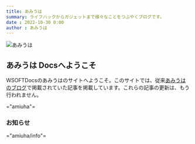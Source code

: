 ```yaml
---
title: あみうは
summary: ライフハックからガジェットまで様々なことをつぶやくブログです。
date : 2022-10-30 0:00
author : あみうは
---
```


![あみうは](https://wsoft.ws/products/Amiuha.png)

## あみうは Docsへようこそ
WSOFTDocsのあみうはのサイトへようこそ。このサイトでは、従来[あみうはのブログ](https://amiuha2103.amebaownd.com/)で掲載されていた記事を掲載しています。これらの記事の更新は、もう行われません。

="amiuha"=

### お知らせ

="amiuha/info"=